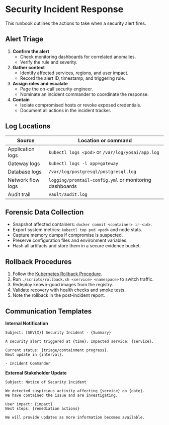 # Security Incident Response

This runbook outlines the actions to take when a security alert fires.

## Alert Triage

1. **Confirm the alert**
   - Check monitoring dashboards for correlated anomalies.
   - Verify the rule and severity.
2. **Gather context**
   - Identify affected services, regions, and user impact.
   - Record the alert ID, timestamp, and triggering rule.
3. **Assign roles and escalate**
   - Page the on-call security engineer.
   - Nominate an incident commander to coordinate the response.
4. **Contain**
   - Isolate compromised hosts or revoke exposed credentials.
   - Document all actions in the incident tracker.

## Log Locations

| Source | Location or command |
| ------ | ------------------- |
| Application logs | `kubectl logs <pod>` or `/var/log/yosai/app.log` |
| Gateway logs | `kubectl logs -l app=gateway` |
| Database logs | `/var/log/postgresql/postgresql.log` |
| Network flow logs | `logging/promtail-config.yml` or monitoring dashboards |
| Audit trail | `vault/audit.log` |

## Forensic Data Collection

- Snapshot affected containers: `docker commit <container> ir-<id>`.
- Export system metrics: `kubectl top pod <pod>` and node stats.
- Capture memory dumps if compromise is suspected.
- Preserve configuration files and environment variables.
- Hash all artifacts and store them in a secure evidence bucket.

## Rollback Procedures

1. Follow the [Kubernetes Rollback Procedure](../rollback.md).
2. Run `./scripts/rollback.sh <service> <namespace>` to switch traffic.
3. Redeploy known-good images from the registry.
4. Validate recovery with health checks and smoke tests.
5. Note the rollback in the post-incident report.

## Communication Templates

**Internal Notification**

```
Subject: [SEV{X}] Security Incident - {Summary}

A security alert triggered at {time}. Impacted service: {service}.

Current status: {triage/containment progress}.
Next update in {interval}.

- Incident Commander
```

**External Stakeholder Update**

```
Subject: Notice of Security Incident

We detected suspicious activity affecting {service} on {date}.
We have contained the issue and are investigating.

User impact: {impact}
Next steps: {remediation actions}

We will provide updates as more information becomes available.
```


